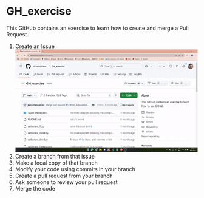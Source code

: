 # GH_exercise
This GitHub contains an exercise to learn how to create and merge a Pull Request.

1. Create an Issue
![](vids/make_issue.gif)
2. Create a branch from that issue
3. Make a local copy of that branch
4. Modify your code using commits in your branch
5. Create a pull request from your branch
6. Ask someone to review your pull request
7. Merge the code 
